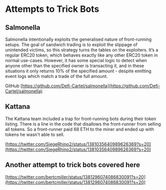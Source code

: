 # Attempts to Trick Bots

## Salmonella

Salmonella intentionally exploits the generalised nature of front-running setups. The goal of sandwich trading is to exploit the slippage of unintended victims, so this strategy turns the tables on the exploiters. It’s a regular ERC20 token, which behaves exactly like any other ERC20 token in normal use-cases. However, it has some special logic to detect when anyone other than the specified owner is transacting it, and in these situations it only returns 10% of the specified amount - despite emitting event logs which match a trade of the full amount.

GitHub [https://github.com/Defi-Cartel/salmonella](https://github.com/Defi-Cartel/salmonella)

## Kattana

The Kattana team included a trap for front-running bots during their token listing. There is a line in the code that disallows the front-runner from selling all tokens. So a front-runner paid 68 ETH to the miner and ended up with tokens he wasn't able to sell.

[https://twitter.com/SiegeRhino2/status/1381035640989626369?s=20](https://twitter.com/SiegeRhino2/status/1381035640989626369?s=20)

## Another attempt to trick bots covered here

[https://twitter.com/bertcmiller/status/1381296074086830091?s=20](https://twitter.com/bertcmiller/status/1381296074086830091?s=20)